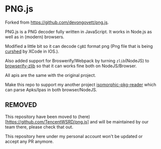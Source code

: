 
PNG.js
======

Forked from https://github.com/devongovett/png.js.

PNG.js is a PNG decoder fully written in JavaScript. It works in Node.js as
well as in (modern) browsers.

Modified a little bit so it can decode `CgBI` format png (Png file that is being [curshed](http://pmt.sourceforge.net/pngcrush/) by XCode in IOS.).

Also added support for Broswerify/Webpack by turning `zlib`(NodeJS) to [browserify-zlib](https://www.npmjs.com/package/browserify-zlib)  so that it can works fine both on NodeJS/Browser.

All apis are the same with the original project.

Make this repo to support my another project [isomorphic-pkg-reader](https://github.com/xiaoyuze88/isomorphic-pkg-reader) which can parse Apks/Ipas in both browser/NodeJS.

## REMOVED

This repository have been moved to (here)[https://github.com/TencentWSRD/png.js] and will be maintained by our team there, please check that out.

This repository here under my personal account won't be updated or accept any PR anymore.
